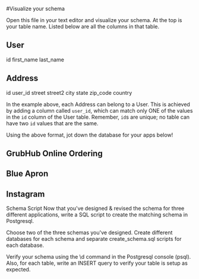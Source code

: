#Visualize your schema

Open this file in your text editor and visualize your schema. At the top is your table name. Listed below are all the columns in that table.

## User

id
first_name
last_name

## Address

id
user_id
street
street2
city
state
zip_code
country

In the example above, each Address can belong to a User. This is achieved by adding a column called `user_id`, which can match only ONE of the values in the `id` column of the User table. Remember, `id`s are unique; no table can have two `id` values that are the same.

Using the above format, jot down the database for your apps below!

## GrubHub Online Ordering

## Blue Apron

## Instagram

Schema Script
Now that you've designed & revised the schema for three different applications, write a SQL script to create the matching schema in Postgresql.

Choose two of the three schemas you've designed. Create different databases for each schema and separate create_schema.sql scripts for each database.

Verify your schema using the \d command in the Postgresql console (psql). Also, for each table, write an INSERT query to verify your table is setup as expected.
